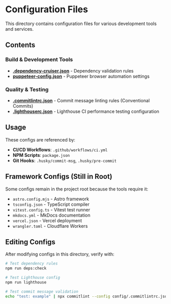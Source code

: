 # Configuration Files

This directory contains configuration files for various development tools and services.

## Contents

### Build & Development Tools

- **[.dependency-cruiser.json](.dependency-cruiser.json)** - Dependency validation rules
- **[puppeteer-config.json](puppeteer-config.json)** - Puppeteer browser automation settings

### Quality & Testing

- **[.commitlintrc.json](.commitlintrc.json)** - Commit message linting rules (Conventional Commits)
- **[.lighthouserc.json](.lighthouserc.json)** - Lighthouse CI performance testing configuration

## Usage

These configs are referenced by:
- **CI/CD Workflows**: `.github/workflows/ci.yml`
- **NPM Scripts**: `package.json`
- **Git Hooks**: `.husky/commit-msg`, `.husky/pre-commit`

## Framework Configs (Still in Root)

Some configs remain in the project root because the tools require it:
- `astro.config.mjs` - Astro framework
- `tsconfig.json` - TypeScript compiler
- `vitest.config.ts` - Vitest test runner
- `mkdocs.yml` - MkDocs documentation
- `vercel.json` - Vercel deployment
- `wrangler.toml` - Cloudflare Workers

## Editing Configs

After modifying configs in this directory, verify with:

```bash
# Test dependency rules
npm run deps:check

# Test Lighthouse config
npm run lighthouse

# Test commit message validation
echo "test: example" | npx commitlint --config config/.commitlintrc.json
```
